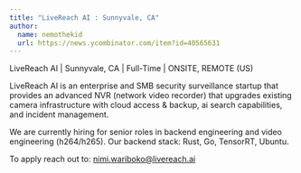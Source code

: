 ```yaml
---
title: "LiveReach AI : Sunnyvale, CA"
author:
  name: nemothekid
  url: https://news.ycombinator.com/item?id=40565631
---
```

LiveReach AI | Sunnyvale, CA | Full-Time | ONSITE, REMOTE (US)

LiveReach AI is an enterprise and SMB security surveillance startup that provides an advanced NVR (network video recorder) that upgrades existing camera infrastructure with cloud access &amp; backup, ai search capabilities, and incident management.

We are currently hiring for senior roles in backend engineering and video engineering (h264&#x2F;h265). Our backend stack: Rust, Go, TensorRT, Ubuntu.

To apply reach out to: nimi.wariboko@livereach.ai
